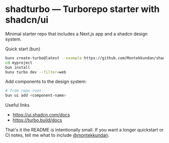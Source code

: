 # shadturbo — Turborepo starter with shadcn/ui

Minimal starter repo that includes a Next.js app and a shadcn design system.

Quick start (bun)

```sh
bunx create-turbo@latest --example https://github.com/Montekkundan/shadturbo myproject
cd myproject
bun install
bunx turbo dev --filter=web
```

Add components to the design system:

```sh
# from repo root
bun ui add <component-name>
```

Useful links

- https://ui.shadcn.com/docs
- https://turbo.build/docs

That's it the README is intentionally small. If you want a longer quickstart or CI notes, tell me what to include [@montekkundan](https://x.com/montekkundan).
